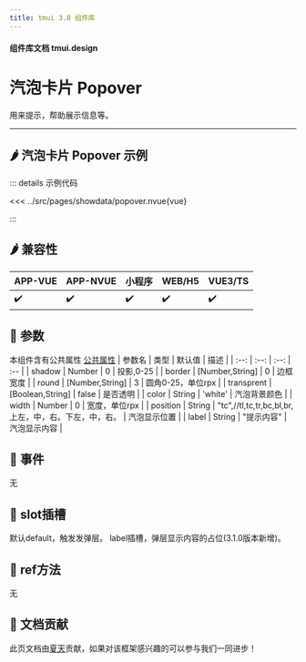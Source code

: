 ```yaml
---
title: tmui 3.0 组件库
---
```


<script setup>
import webview from '../components/mobileWebview.vue'
</script>

#### 组件库文档 tmui.design

# 汽泡卡片 Popover
用来提示，帮助展示信息等。

---

## :hot_pepper: 汽泡卡片 Popover 示例

<webview url="https://tmui.design/h5/#/pages/showdata/popover"></webview>

::: details 示例代码

<<< ../src/pages/showdata/popover.nvue{vue}

:::


## :hot_pepper: 兼容性

| APP-VUE | APP-NVUE | 小程序 | WEB/H5 | VUE3/TS |
| --- | --- | --- | --- | --- |
| :heavy_check_mark: | :heavy_check_mark: | :heavy_check_mark: | :heavy_check_mark: | :heavy_check_mark: |

## :seedling: 参数
本组件含有公共属性 [公共属性](/spec/组件公共样式.html)
| 参数名 | 类型 | 默认值 | 描述 |
| :--: | :--: | :--: | :-- |
| shadow | Number | 0 | 投影,0-25 |
| border | [Number,String] | 0 | 边框宽度 |
| round | [Number,String] | 3 | 圆角0-25，单位rpx |
| transprent | [Boolean,String] | false | 是否透明 |
| color | String | 'white' | 汽泡背景颜色 |
| width | Number | 0 | 宽度，单位rpx |
| position | String | "tc",//tl,tc,tr,bc,bl,br,上左，中，右。下左，中，右。 | 汽泡显示位置 |
| label | String | "提示内容" | 汽泡显示内容 |


## :rose: 事件
无

## :corn: slot插槽
默认default，触发发弹层。
label插槽，弹层显示内容的占位(3.1.0版本新增)。

## :green_salad: ref方法
无

## :couplekiss: 文档贡献
此页文档由[夏天](https://gitee.com/Xia_5718)贡献，如果对该框架感兴趣的可以参与我们一同进步！